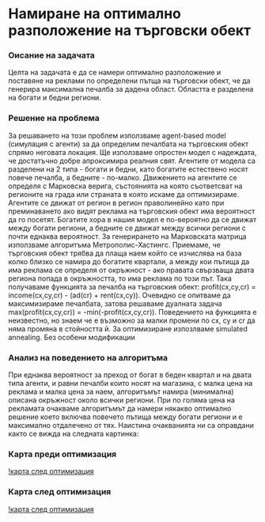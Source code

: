 # Намиране на оптимално разположение на търговски обект

### Оисание на задачата
Целта на задачата е да се намери оптимално разположение и поставяне на реклами по определени пътща на търговски обект, че да генерира максимална печалба за дадена област. Областта е разделена на богати и бедни региони. 

### Решение на проблема
За решаването на този проблем използваме agent-based model (симулация с агенти) за да определим печалбата на търговския обект спрямо неговата локация. Ще използваме опростен модел с надеждата, че достатъчно добре апроксимира реалния свят. Агентите от модела са разделени на 2 типа - богати и бедни, като богатите естествено носят повече печалба, а бедните - по-малко. Движението на агентите се определя с Марковска верига, състоянията на която съответсват на регионите на града или страната в която искаме да оптимизираме. Агентите се движат от регион в регион праволинейно като при преминаването ако видят реклама на търговския обект има вероятност да го посетят. Богатите хора в нашия модел е по-вероятно да се движат между богати региони, а бедните се движат между всички региони с почти еднаква вероятност. За генерирането на Марковската матрица използваме алгоритъма Метрополис-Хастингс. Приемаме, че търговския обект трябва да плаща наем който се изчислява на база колко близко се намира до богатите квартали, а между кои пътища да има реклама се определя от окръжност - ако правата свързваща двата региона попада в окръжността, то има реклама по този път. Така получаваме функцията за печалба  на търговския обект:
profit(cx,cy,cr) = income(cx,cy,cr) - (ad(cr) + rent(cx,cy)). Очевидно се опитваме да максимизираме печалбата, затова решаваме дуалната задача max(profit(cx,cy,cr)) = -min(-profit(cx,cy,cr)). Поведението на функцията е неизвестно, но знаем че е възможно за малки промени по cx, cy и cr да няма промяна в стойността й. За оптимизиране изпозлваме simulated annealing. Без особени модификации  


### Анализ на поведението на алгоритъма
При еднаква вероятност за преход от богат в беден квартал и на двата типа агенти, и равни печалби които носят на магазина, с малка цена на реклама и малка цена за наем, алгоритъмът намира (минимална) описана окръжност около всички региони. При по голяма цена на рекламата очакваме алгоритъмът да намери някакво оптимално решение което включва повечето пътища между богати региони и е максимално отдалечено от тях. Наистина очакванията ни са оправдани както се вижда на следната картинка:

### Карта преди оптимизация
[!карта след оптимизация]()


### Карта след оптимизация
[!карта след оптимизация]()
